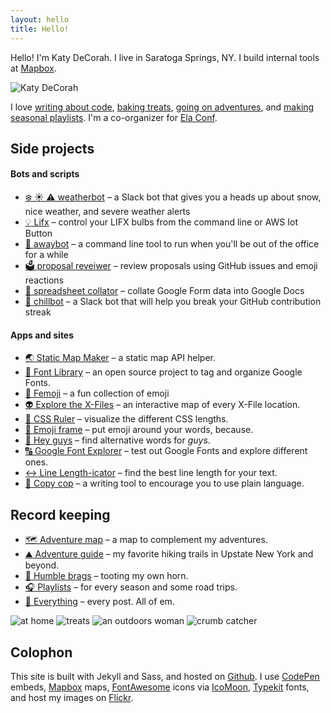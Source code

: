 ```yaml
---
layout: hello
title: Hello!
---
```


<p class="lead">Hello! I'm Katy DeCorah. I live in Saratoga Springs, NY. I build internal tools at <a href="//www.mapbox.com">Mapbox</a>.</p>

<img src="{{site.image}}" class="hello-header" alt="Katy DeCorah">

I love [writing about code](/card-catalog/#code), [baking treats](/card-catalog/#epicurean), [going on adventures](/card-catalog/#adventures), and [making seasonal playlists](/card-catalog/#playlists). I'm a co-organizer for [Ela Conf](http://elaconf.com/).

## Side projects

#### Bots and scripts

* [❄️ ☀️ ⚠️ weatherbot](https://github.com/katydecorah/weatherbot) &ndash; a Slack bot that gives you a heads up about snow, nice weather, and severe weather alerts
* [:bulb: Lifx](https://github.com/katydecorah/lifx) &ndash; control your LIFX bulbs from the command line or AWS Iot Button
* [🌊 awaybot](https://github.com/katydecorah/awaybot) &ndash; a command line tool to run when you'll be out of the office for a while
* [🗳 proposal reveiwer](https://github.com/katydecorah/proposal-reviewer) &ndash; review proposals using GitHub issues and emoji reactions
* [📂 spreadsheet collator](https://github.com/katydecorah/spreadsheet-collator) &ndash; collate Google Form data into Google Docs
* [💆 chillbot](https://github.com/katydecorah/chillbot) &ndash; a Slack bot that will help you break your GitHub contribution streak

#### Apps and sites

* [🌏 Static Map Maker](http://staticmapmaker.com/) &ndash; a static map API helper.
* [📇 Font Library](http://katydecorah.com/font-library/) &ndash; an open source project to tag and organize Google Fonts.
* [💅 Femoji](http://femoji.club) &ndash; a fun collection of emoji
* [:alien: Explore the X-Files](https://www.mapbox.com/x-files/) &ndash; an interactive map of every X-File location.
* [📏 CSS Ruler](http://katydecorah.com/css-ruler/) &ndash; visualize the different CSS lengths.
* [🔲 Emoji frame](http://katydecorah.com/emoji-frame/) &ndash; put emoji around your words, because.
* [💁 Hey guys](http://katydecorah.com/hey-guys/) &ndash; find alternative words for <em>guys</em>.
* [🔠 Google Font Explorer](http://katydecorah.com/google-font-explorer/) &ndash; test out Google Fonts and explore different ones.
* [:left_right_arrow: Line Length-icator](http://katydecorah.com/linelengthicator/) &ndash; find the best line length for your text.
* [👮 Copy cop](http://katydecorah.com/copy-cop/) &ndash; a writing tool to encourage you to use plain language.

## Record keeping

* [:world_map: Adventure map](/map) &ndash; a map to complement my adventures.
* [:mountain: Adventure guide](/adventure-guide) &ndash; my favorite hiking trails in Upstate New York and beyond.
* [:mega: Humble brags](/humble-brags) &ndash; tooting my own horn.
* [:headphones: Playlists](/playlists) &ndash; for every season and some road trips.
* [:8ball: Everything](/everything) &ndash; every post. All of em.


<div class="post">
<div class="photos">
<img src="https://c1.staticflickr.com/1/448/18664258796_988f31b102_c.jpg" class="img-fourths" alt="at home">
<img src="https://c1.staticflickr.com/1/530/18664287626_4c32e59e7e_c.jpg" class="img-fourths" alt="treats">
<img src="https://farm1.staticflickr.com/588/21917162186_67041fbcf4_c.jpg" class="img-fourths" alt="an outdoors woman">
<img src="https://farm2.staticflickr.com/1638/24488621791_efba4eeaea_c.jpg" class="img-fourths" alt="crumb catcher">
</div>
</div>


## Colophon

This site is built with Jekyll and Sass, and hosted on [Github](https://github.com/katydecorah/katydecorah.github.com). I use [CodePen](http://codepen.io/) embeds, [Mapbox](https://www.mapbox.com/developers/api/static/) maps, [FontAwesome](http://fortawesome.github.io/Font-Awesome/icons/) icons via [IcoMoon](https://icomoon.io/), [Typekit](https://typekit.com/) fonts, and host my images on [Flickr](https://www.flickr.com/).
